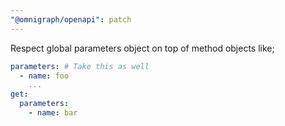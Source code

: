 ```yaml
---
"@omnigraph/openapi": patch
---
```


Respect global parameters object on top of method objects like;
```yml
parameters: # Take this as well
  - name: foo
    ...
get:
  parameters:
    - name: bar
```
